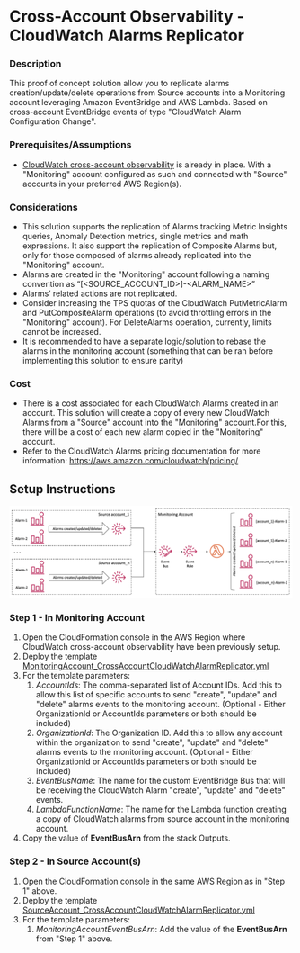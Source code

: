 # Cross-Account Observability - CloudWatch Alarms Replicator

### Description
This proof of concept solution allow you to replicate alarms creation/update/delete operations from Source accounts into a Monitoring account leveraging Amazon EventBridge and AWS Lambda. Based on cross-account EventBridge events of type "CloudWatch Alarm Configuration Change".

### Prerequisites/Assumptions
- [CloudWatch cross-account observability](https://docs.aws.amazon.com/AmazonCloudWatch/latest/monitoring/CloudWatch-Unified-Cross-Account.html) is already in place. With a "Monitoring" account configured as such and connected with "Source" accounts in your preferred AWS Region(s).

### Considerations
- This solution supports the replication of Alarms tracking Metric Insights queries, Anomaly Detection metrics, single metrics and math expressions. It also support the replication of Composite Alarms but, only for those composed of alarms already replicated into the "Monitoring" account.
- Alarms are created in the "Monitoring" account following a naming convention as “[<SOURCE_ACCOUNT_ID>]-<ALARM_NAME>”
- Alarms’ related actions are not replicated.
- Consider increasing the TPS quotas of the CloudWatch PutMetricAlarm and PutCompositeAlarm operations (to avoid throttling errors in the "Monitoring" account). For DeleteAlarms operation, currently, limits cannot be increased.
- It is recommended to have a separate logic/solution to rebase the alarms in the monitoring account (something that can be ran before implementing this solution to ensure parity)

### Cost
- There is a cost associated for each CloudWatch Alarms created in an account. This solution will create a copy of every new CloudWatch Alarms from a "Source" account into the "Monitoring" account.For this, there will be a cost of each new alarm copied in the "Monitoring" account.
- Refer to the CloudWatch Alarms pricing documentation for more information: https://aws.amazon.com/cloudwatch/pricing/

## Setup Instructions

![diagram](/images/solution_diagram.png)

### Step 1 - In Monitoring Account 
1. Open the CloudFormation console in the AWS Region where CloudWatch cross-account observability have been previously setup.
2. Deploy the template [MonitoringAccount_CrossAccountCloudWatchAlarmReplicator.yml](templates/MonitoringAccount_CrossAccountCloudWatchAlarmReplicator.yml)
3. For the template parameters:
   1. *AccountIds*: The comma-separated list of Account IDs. Add this to allow this list of specific accounts to send "create", "update" and "delete" alarms events to the monitoring account. (Optional - Either OrganizationId or AccountIds parameters or both should be included)
   2. *OrganizationId*: The Organization ID. Add this to allow any account within the organization to send "create", "update" and "delete" alarms events to the monitoring account. (Optional - Either OrganizationId or AccountIds parameters or both should be included)
   3. *EventBusName*: The name for the custom EventBridge Bus that will be receiving the CloudWatch Alarm "create", "update" and "delete" events.
   4. *LambdaFunctionName*: The name for the Lambda function creating a copy of CloudWatch alarms from source account in the monitoring account.
4. Copy the value of **EventBusArn** from the stack Outputs.

### Step 2 - In Source Account(s)
1. Open the CloudFormation console in the same AWS Region as in "Step 1" above.
2. Deploy the template [SourceAccount_CrossAccountCloudWatchAlarmReplicator.yml](templates/SourceAccount_CrossAccountCloudWatchAlarmReplicator.yml)
3. For the template parameters:
   1. *MonitoringAccountEventBusArn*: Add the value of the **EventBusArn** from "Step 1" above.
